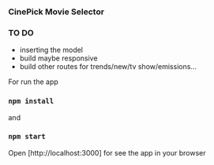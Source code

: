 ### CinePick Movie Selector

### TO DO

- inserting the model 
- build maybe responsive 
- build other routes for trends/new/tv show/emissions...

For run the app 

### `npm install`


and 

### `npm start`

Open [http://localhost:3000] for see the app in your browser 



